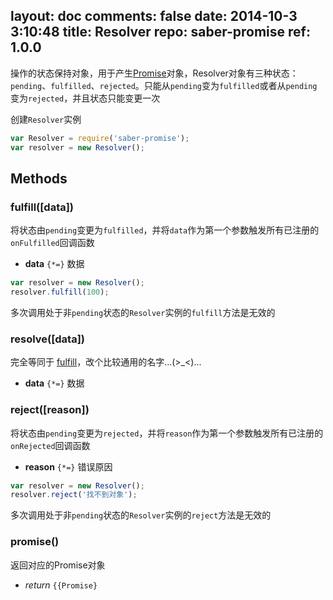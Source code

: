 layout: doc
comments: false
date: 2014-10-3 3:10:48
title: Resolver
repo: saber-promise
ref: 1.0.0
---

操作的状态保持对象，用于产生[Promise](promise.html)对象，Resolver对象有三种状态：`pending`、`fulfilled`、`rejected`。只能从`pending`变为`fulfilled`或者从`pending`变为`rejected`，并且状态只能变更一次

创建`Resolver`实例

```js
var Resolver = require('saber-promise');
var resolver = new Resolver();
```

## Methods

### fulfill([data])

将状态由`pending`变更为`fulfilled`，并将`data`作为第一个参数触发所有已注册的`onFulfilled`回调函数

* **data** `{*=}` 数据

```js
var resolver = new Resolver();
resolver.fulfill(100);
```

多次调用处于非`pending`状态的`Resolver`实例的`fulfill`方法是无效的

### resolve([data])

完全等同于 [fulfill](#fulfilldata)，改个比较通用的名字...(&gt;_&lt;)...

* **data** `{*=}` 数据

### reject([reason])

将状态由`pending`变更为`rejected`，并将`reason`作为第一个参数触发所有已注册的`onRejected`回调函数

* **reason** `{*=}` 错误原因

```js
var resolver = new Resolver();
resolver.reject('找不到对象');
```

多次调用处于非`pending`状态的`Resolver`实例的`reject`方法是无效的

### promise()

返回对应的Promise对象

* _return_ `{{Promise}`
